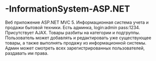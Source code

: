 # -InformationSystem-ASP.NET
Веб приложение ASP.NET MVC 5. Информационная система учета и продажи бытовой техники.
Есть админка, login:admin pass:1234. Присутствует AJAX. Товары разбиты на категории и подгруппы. Пользователь может добавлять и редактировать уже существующее товары, а также выполнять продажу из информационной системы. Админ может смотреть всех зарегистрированных пользователей, раздавать им права. 


